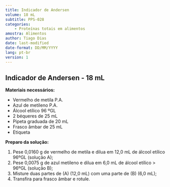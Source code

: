 ```yaml
---
title: Indicador de Andersen
volume: 18 mL
subtitle: PPS-028
categories:
    - Proteínas totais em alimentos
amostra: Alimentos
author: Tiago Dias
date: last-modified
date-format: DD/MM/YYYY
lang: pt-br
version: 1
---
```


## Indicador de Andersen - 18 mL

**Materiais necessários:**

- Vermelho de metila P.A.
- Azul de metileno P.A.
- Álcool etílico 96 ºGL
- 2 béqueres de 25 mL
- Pipeta graduada de 20 mL
- Frasco âmbar de 25 mL
- Etiqueta

**Preparo da solução:**

1. Pese 0,0160 g de vermelho de metila e dilua em 12,0 mL de álcool etílico 96ºGL (solução A);
2. Pese 0,0075 g de azul metileno e dilua em 6,0 mL de álcool etílico > 96ºGL (solução B);
3. Misture duas partes de (A) (12,0 mL) com uma parte de (B) (6,0 mL);
4. Transfira para frasco âmbar e rotule.
